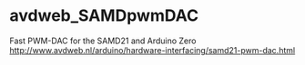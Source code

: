 # avdweb_SAMDpwmDAC
Fast PWM-DAC for the SAMD21 and Arduino Zero
http://www.avdweb.nl/arduino/hardware-interfacing/samd21-pwm-dac.html
